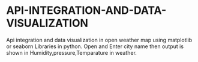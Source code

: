 # API-INTEGRATION-AND-DATA-VISUALIZATION
Api integration and data visualization in open weather map using matplotlib or seaborn Libraries in python. Open and Enter city name then output is shown in Humidity,pressure,Temparature in weather.
